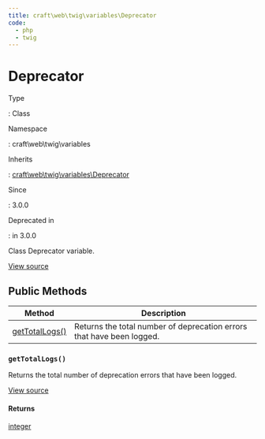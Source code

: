 ```yaml
---
title: craft\web\twig\variables\Deprecator
code:
  - php
  - twig
---
```


# Deprecator

Type

:   Class

Namespace

:   craft\web\twig\variables

Inherits

:   [craft\web\twig\variables\Deprecator](craft-web-twig-variables-deprecator.md)

Since

:   3.0.0

Deprecated in

:    in 3.0.0



Class Deprecator variable.





[View source](https://github.com/craftcms/cms/blob/master/src/web/twig/variables/Deprecator.php)






## Public Methods

| Method                                                                       | Description
| ---------------------------------------------------------------------------- | ---------------------------------------------------------------------
| [getTotalLogs()](craft-web-twig-variables-deprecator.md#method-gettotallogs) | Returns the total number of deprecation errors that have been logged.

### `getTotalLogs()`





Returns the total number of deprecation errors that have been logged.




[View source](https://github.com/craftcms/cms/blob/master/src/web/twig/variables/Deprecator.php#L26-L31)



#### Returns

[integer](http://php.net/language.types.integer)










